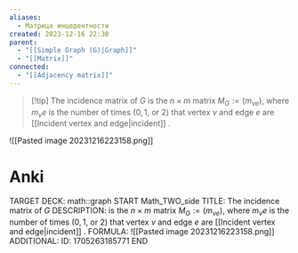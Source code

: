 ```yaml
---
aliases:
  - Матрица инцедентности
created: 2023-12-16 22:30
parent:
  - "[[Simple Graph (G)|Graph]]"
  - "[[Matrix]]"
connected:
  - "[[Adjacency matrix]]"
---
```


> [!tip] The incidence matrix of $G$ 
is the $n×m$ matrix $M_G := (m_{ve})$, where $m_ve$ is the number of times ($0, 1$, or $2$) that vertex $v$ and edge $e$ are [[Incident vertex and edge|incident]] .

![[Pasted image 20231216223158.png]]


# Anki
TARGET DECK: math::graph
START
Math_TWO_side
TITLE: The incidence matrix of $G$ 
DESCRIPTION: is the $n×m$ matrix $M_G := (m_{ve})$, where $m_ve$ is the number of times ($0, 1$, or $2$) that vertex $v$ and edge $e$ are [[Incident vertex and edge|incident]] .
FORMULA: ![[Pasted image 20231216223158.png]]
ADDITIONAL:
ID: 1705263185771
END












